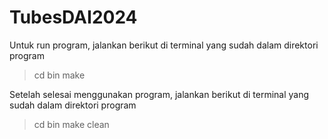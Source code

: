 # TubesDAI2024

Untuk run program, jalankan berikut di terminal yang sudah dalam direktori program
> cd bin
> make

Setelah selesai menggunakan program, jalankan berikut di terminal yang sudah dalam direktori program
> cd bin
> make clean
